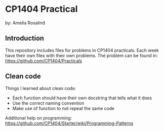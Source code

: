 # CP1404 Practical
by: Amelia Rosalind

## Introduction
This repository includes files for problems in CP1404 practicals. Each week have their own files with their own problems.
The problem can be found in: https://github.com/CP1404/Practicals

## Clean code
Things I learned about clean code:
- Each function should have their own docstring that tells what it does
- Use the correct naming convention
- Make use of function to not repeat the same code

Additional help on programming: https://github.com/CP1404/Starter/wiki/Programming-Patterns